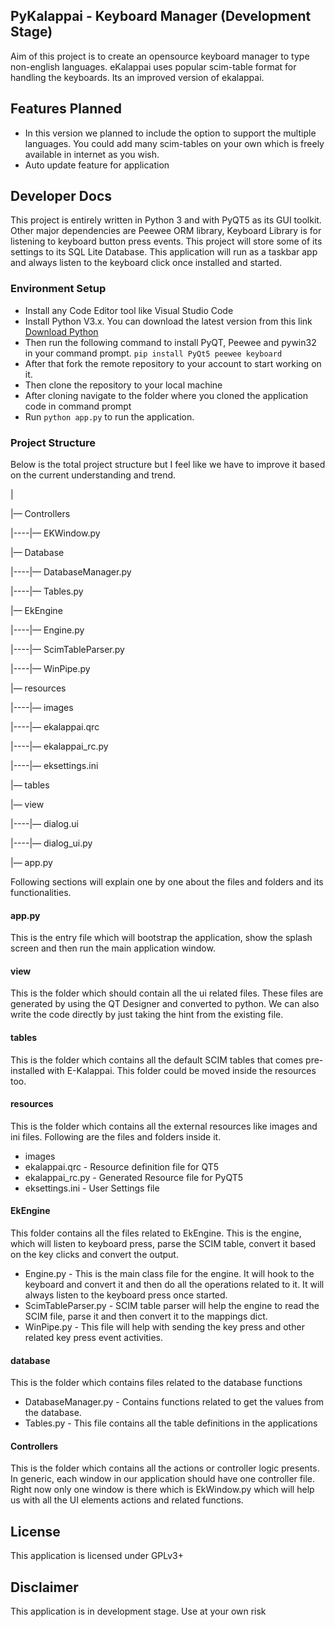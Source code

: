 ## PyKalappai - Keyboard Manager (Development Stage)

Aim of this project is to create an opensource keyboard manager to type non-english languages.
eKalappai uses popular scim-table format for handling the keyboards. Its an improved version of ekalappai.

## Features Planned
 * In this version we planned to include the option to support the multiple languages.
You could add many scim-tables on your own which is freely available in internet as you wish.
 * Auto update feature for application

## Developer Docs
This project is entirely written in Python 3 and with PyQT5 as its GUI toolkit. Other major dependencies are Peewee ORM library, Keyboard Library is for listening to keyboard button press events. This project will store some of its settings to its SQL Lite Database. This application will run as a taskbar app and always listen to the keyboard click once installed and started.

### Environment Setup
- Install any Code Editor tool like Visual Studio Code
- Install Python V3.x. You can download the latest version from this link [Download Python](https://www.python.org/downloads/)
- Then run the following command to install PyQT, Peewee and pywin32 in your command prompt. `pip install PyQt5 peewee keyboard`
- After that fork the remote repository to your account to start working on it.
- Then clone the repository to your local machine
- After cloning navigate to the folder where you cloned the application code in command prompt
- Run `python app.py` to run the application.

### Project Structure

Below is the total project structure but I feel like we have to improve it based on the current understanding and trend.

|

|— Controllers

|----|— EKWindow.py

|— Database

|----|— DatabaseManager.py

|----|— Tables.py

|— EkEngine

|----|— Engine.py

|----|— ScimTableParser.py

|----|— WinPipe.py

|— resources

|----|— images

|----|— ekalappai.qrc

|----|— ekalappai_rc.py

|----|— eksettings.ini

|— tables

|— view

|----|— dialog.ui

|----|— dialog_ui.py

|— app.py

Following sections will explain one by one about the files and folders and its functionalities.

#### app.py

This is the entry file which will bootstrap the application, show the splash screen and then run the main application window.

#### view

This is the folder which should contain all the ui related files. These files are generated by using the QT Designer and converted to python. We can also write the code directly by just taking the hint from the existing file.

#### tables

This is the folder which contains all the default SCIM tables that comes pre-installed with E-Kalappai. This folder could be moved inside the resources too.

#### resources

This is the folder which contains all the external resources like images and ini files. Following are the files and folders inside it.

- images
- ekalappai.qrc - Resource definition file for QT5
- ekalappai_rc.py - Generated Resource file for PyQT5
- eksettings.ini - User Settings file

#### EkEngine

This folder contains all the files related to EkEngine. This is the engine, which will listen to keyboard press, parse the SCIM table, convert it based on the key clicks and convert the output.

- Engine.py - This is the main class file for the engine. It will hook to the keyboard and convert it and then do all the operations related to it. It will always listen to the keyboard press once started.
- ScimTableParser.py - SCIM table parser will help the engine to read the SCIM file, parse it and then convert it to the mappings dict.
- WinPipe.py - This file will help with sending the key press and other related key press event activities.

#### database

This is the folder which contains files related to the database functions

- DatabaseManager.py - Contains functions related to get the values from the database.
- Tables.py - This file contains all the table definitions in the applications

#### Controllers

This is the folder which contains all the actions or controller logic presents. In generic, each window in our application should have one controller file. Right now only one window is there which is EkWindow.py  which will help us with all the UI elements actions and related functions.

## License
This application is licensed under GPLv3+

## Disclaimer
This application is in development stage. Use at your own risk
